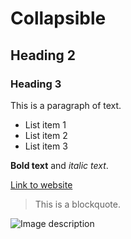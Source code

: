 # Collapsible

## Heading 2

### Heading 3

This is a paragraph of text.

- List item 1
- List item 2
- List item 3

**Bold text** and *italic text*.

[Link to website](https://www.example.com)

> This is a blockquote.

![Image description](https://www.example.com/image.jpg)
